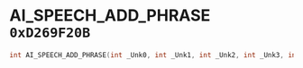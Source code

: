 # AI_SPEECH_ADD_PHRASE `0xD269F20B`

```cpp
int AI_SPEECH_ADD_PHRASE(int _Unk0, int _Unk1, int _Unk2, int _Unk3, int _Unk4, int _Unk5, int _Unk6);
```